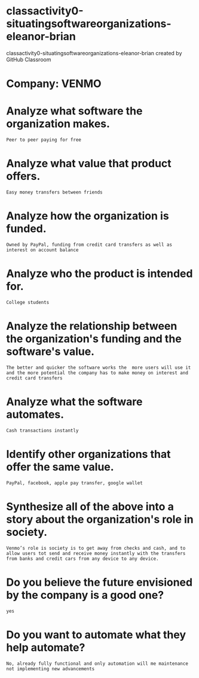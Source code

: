 # classactivity0-situatingsoftwareorganizations-eleanor-brian
classactivity0-situatingsoftwareorganizations-eleanor-brian created by GitHub Classroom

# Company: VENMO
# Analyze what software the organization makes.
	Peer to peer paying for free
# Analyze what value that product offers.
	Easy money transfers between friends
# Analyze how the organization is funded.
	Owned by PayPal, funding from credit card transfers as well as interest on account balance
# Analyze who the product is intended for.
	College students
# Analyze the relationship between the organization's funding and the software's value.
	The better and quicker the software works the  more users will use it and the more potential the company has to make money on interest and credit card transfers
# Analyze what the software automates.
	Cash transactions instantly
# Identify other organizations that offer the same value.
	PayPal, facebook, apple pay transfer, google wallet
# Synthesize all of the above into a story about the organization's role in society.
	Venmo’s role is society is to get away from checks and cash, and to allow users tot send and receive money instantly with the transfers from banks and credit cars from any device to any device. 
# Do you believe the future envisioned by the company is a good one?
	yes
# Do you want to automate what they help automate?
	No, already fully functional and only automation will me maintenance not implementing new advancements

